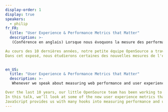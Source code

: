 ```yaml
---
display-order: 1
display: true
speakers:
  - philip
fr_FR:
  title: "User Experience & Performance Metrics that Matter"
  description: >-
   (Conférence en anglais) Lorsque nous évoquons la mesure des performances Web et l'expérience utilisateur, nous nous référons généralement aux événements statiques de l'expérience de navigation. Mais les sites web modernes sont loin d'être statiques et les interactions des utilisateurs ne peuvent pas se limiter à une telle analyse.

Au cours des 10 dernières années, notre petite équipe OpenSource a travaillé à la construction d'une bibliothèque JavaScript, appelée boomerang, qui mesure tous les aspects de performance de l'expérience utilisateur réelle. 
Dans cet exposé, nous étudierons certaines des nouvelles mesures de l'expérience utilisateur collectées par l'équipe de boomerang. Nous verrons comment mesurer la réactivité, la fluidité, le jank et la convivialité de la page. Nous verrons ce que sont les "clics de rage", les "clics manqués" et les "clics morts". Nous examinerons également les données utilisateur réelles que nous avons collectées ainsi que le comportement des utilisateurs. JavaScript nous fournit de nombreux outils pour mesurer les performances et l'expérience utilisateur. Apprenons à les collecter et à comprendre ce que nous pouvons en attendre lorsque nous optimisons un site web.

   
en_US:
  title: "User Experience & Performance Metrics that Matter"
  description: >-
   Whenever we speak about measuring web performance and user experience, we typically refer to static events in the browsing experience.  Modern websites, however, are far from static, and user interactions with these websites have continuous aspects that cannot be represented by distinct events.

Over the last 10 years, our little OpenSource team has been working to build a JavaScript library, called boomerang, that measures all the performance aspects of real user experience.
In this talk, we’ll look at some of the new user experience metrics that the boomerang team has been collecting. We’ll find out how to measure page responsiveness, smoothness, jank, and usability. We’ll learn about things like Rage Clicks, Missed Clicks, and Dead Clicks. We’ll also look at real user data that we’ve collected showing how these aspects of the page affect user behaviour.
JavaScript provides us with many hooks into measuring performance and user experience. Let’s learn to collect them and understand what to expect when we optimize for them.
---
```

